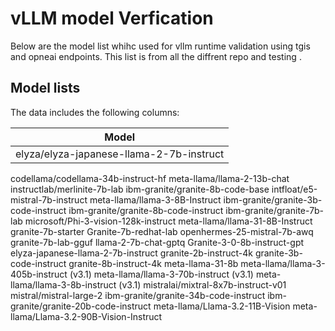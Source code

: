 # vLLM model Verfication

Below are the model list whihc used for vllm runtime validation using tgis and opneai endpoints. This list is from all the diffrent repo and testing . 

## Model lists

The data includes the following columns:

| Model        
|---------------------------------------------------------------
|  elyza/elyza-japanese-llama-2-7b-instruct
 codellama/codellama-34b-instruct-hf 
 meta-llama/llama-2-13b-chat
 instructlab/merlinite-7b-lab
 ibm-granite/granite-8b-code-base
 intfloat/e5-mistral-7b-instruct
 meta-llama/llama-3-8B-Instruct
 ibm-granite/granite-3b-code-instruct
 ibm-granite/granite-8b-code-instruct
 ibm-granite/granite-7b-lab 
 microsoft/Phi-3-vision-128k-instruct
 meta-llama/llama-31-8B-Instruct
 granite-7b-starter
 Granite-7b-redhat-lab
 openhermes-25-mistral-7b-awq
 granite-7b-lab-gguf
 llama-2-7b-chat-gptq
 Granite-3-0-8b-instruct-gpt
 elyza-japanese-llama-2-7b-instruct
 granite-2b-instruct-4k
 granite-3b-code-instruct
 granite-8b-instruct-4k
 meta-llama-31-8b
 meta-llama/llama-3-405b-instruct (v3.1)
 meta-llama/llama-3-70b-instruct (v3.1)
 meta-llama/llama-3-8b-instruct (v3.1)
 mistralai/mixtral-8x7b-instruct-v01
 mistral/mistral-large-2
ibm-granite/granite-34b-code-instruct
ibm-granite/granite-20b-code-instruct
meta-llama/Llama-3.2-11B-Vision
meta-llama/Llama-3.2-90B-Vision-Instruct     
